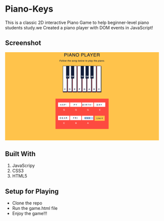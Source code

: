 # Piano-Keys
 This is a classic 2D interactive Piano Game to help beginner-level piano students study.we Created a piano player with DOM events in JavaScript!
 
 ## Screenshot
 
 ![](https://github.com/fulalsayab/Piano-Keys/blob/master/Screen%20Shot%202021-05-22%20at%203.42.32%20AM.png)
 
 
 ## Built With 
 1. JavaScripy
 2. CSS3
 3. HTML5
 
## Setup for Playing

* Clone the repo
* Run the game.html file
* Enjoy the game!!!
 
 
